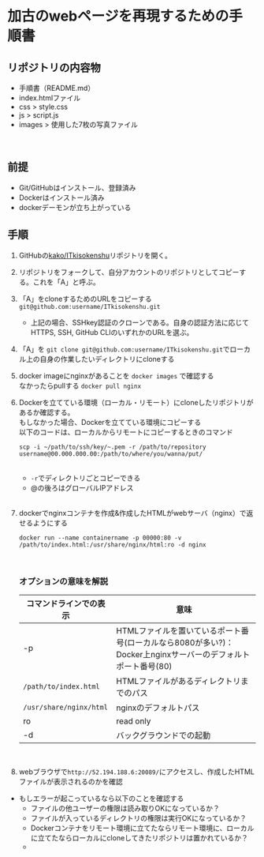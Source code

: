 # 加古のwebページを再現するための手順書
## リポジトリの内容物
   + 手順書（README.md）
   + index.htmlファイル
   + css > style.css
   + js > script.js
   + images > 使用した7枚の写真ファイル
   <br>

## 前提
   + Git/GitHubはインストール、登録済み
   + Dockerはインストール済み
   + dockerデーモンが立ち上がっている

## 手順
   1. GitHubの[kako/ITkisokenshu](https://github.com/kakoyukiko/ITkisokenshu)リポジトリを開く。<br>

   2. リポジトリをフォークして、自分アカウントのリポジトリとしてコピーする。これを「A」と呼ぶ。<br>

   3. 「A」をcloneするためのURLをコピーする <br>
      `git@github.com:username/ITkisokenshu.git` <br>
      * 上記の場合、SSHkey認証のクローンである。自身の認証方法に応じてHTTPS, SSH, GitHub CLIのいずれかのURLを選ぶ。<br>

   4. 「A」を `git clone git@github.com:username/ITkisokenshu.git`でローカル上の自身の作業したいディレクトリにcloneする <br>
      
   5. docker imageにnginxがあることを `docker images` で確認する <br>
      なかったらpullする `docker pull nginx` <br>
   
   6. Dockerを立てている環境（ローカル・リモート）にcloneしたリポジトリがあるか確認する。<br>
      もしなかった場合、Dockerを立てている環境にコピーする <br>
      以下のコードは、ローカルからリモートにコピーするときのコマンド
      ```
      scp -i ~/path/to/ssh/key/~.pem -r /path/to/repository username@00.000.000.00:/path/to/where/you/wanna/put/
      ```
      <br>

      + `-r`でディレクトリごとコピーできる
      + @の後ろはグローバルIPアドレス
      <br>

   7. dockerでnginxコンテナを作成&作成したHTMLがwebサーバ（nginx）で返せるようにする
       ```
       docker run --name containername -p 00000:80 -v /path/to/index.html:/usr/share/nginx/html:ro -d nginx
       ```
       <br>

       ### オプションの意味を解説

       |コマンドラインでの表示|意味|
       |-|-|
       |-p|HTMLファイルを置いているポート番号(ローカルなら8080が多い?)：Docker上nginxサーバーのデフォルトポート番号(80)|
       |`/path/to/index.html`|HTMLファイルがあるディレクトリまでのパス|
       |`/usr/share/nginx/html`|nginxのデフォルトパス|
       |ro|read only|
       |-d|バックグラウンドでの起動|
       <br>
   
   8. webブラウザで`http://52.194.188.6:20089/`にアクセスし、作成したHTMLファイルが表示されるのかを確認

   + もしエラーが起こっているなら以下のことを確認する
       + ファイルの他ユーザーの権限は読み取りOKになっているか？
       + ファイルが入っているディレクトリの権限は実行OKになっているか？
       + Dockerコンテナをリモート環境に立てたならリモート環境に、ローカルに立てたならローカルにcloneしてきたリポジトリは置かれているか？
       + 
